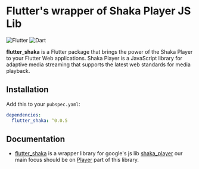 # Flutter's wrapper of Shaka Player JS Lib

![Flutter](https://img.shields.io/badge/Flutter-%5E2.0.0-blue.svg)
![Dart](https://img.shields.io/badge/Dart-%5E2.12.0-blue.svg)

**flutter_shaka** is a Flutter package that brings the power of the Shaka Player to your Flutter Web applications. Shaka Player is a JavaScript library for adaptive media streaming that supports the latest web standards for media playback.

## Installation

Add this to your `pubspec.yaml`:

```yaml
dependencies:
  flutter_shaka: ^0.0.5
```

## Documentation

- [flutter_shaka](https://pub.dev/packages/flutter_shaka) is a wrapper library for google's js lib [shaka_player](https://shaka-player-demo.appspot.com/docs/api/tutorial-welcome.html) our main focus should be on [Player](https://shaka-player-demo.appspot.com/docs/api/shaka.Player.html) part of this library.
